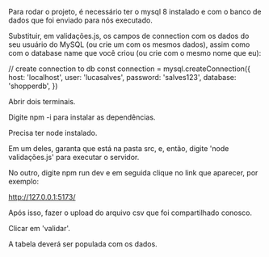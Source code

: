Para rodar o projeto, é necessário ter o mysql 8 instalado e com o banco de dados que foi enviado para nós executado.

Substituir, em validações.js, os campos de connection com os dados do seu usuário do MySQL (ou crie um com os mesmos dados), assim como com o database name que você criou (ou crie com o mesmo nome que eu):

// create connection to db
const connection = mysql.createConnection({
  host: 'localhost',
  user: 'lucasalves',
  password: 'salves123',
  database: 'shopperdb',
})

Abrir dois terminais.

Digite npm -i para instalar as dependências.

Precisa ter node instalado.

Em um deles, garanta que está na pasta src, e, então, digite 'node validações.js' para executar o servidor.

No outro, digite npm run dev e em seguida clique no link que aparecer, por exemplo:

http://127.0.0.1:5173/

Após isso, fazer o upload do arquivo csv que foi compartilhado conosco.

Clicar em 'validar'. 

A tabela deverá ser populada com os dados.
